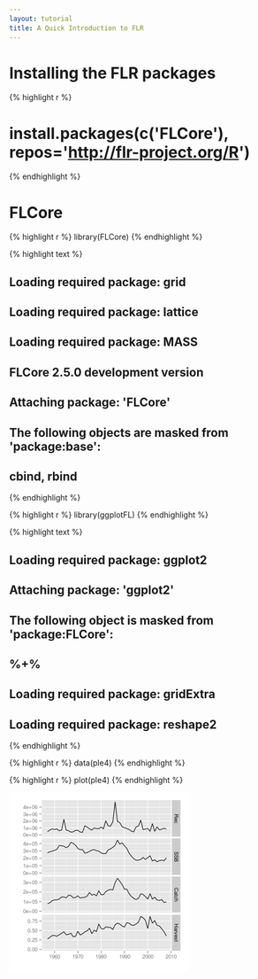 ```yaml
---
layout: tutorial
title: A Quick Introduction to FLR
---
```





# Installing the FLR packages


{% highlight r %}
# install.packages(c('FLCore'), repos='http://flr-project.org/R')
{% endhighlight %}

# FLCore


{% highlight r %}
library(FLCore)
{% endhighlight %}



{% highlight text %}
## Loading required package: grid
## Loading required package: lattice
## Loading required package: MASS
## FLCore 2.5.0 development version
## 
## 
## Attaching package: 'FLCore'
## 
## The following objects are masked from 'package:base':
## 
##     cbind, rbind
{% endhighlight %}



{% highlight r %}
library(ggplotFL)
{% endhighlight %}



{% highlight text %}
## Loading required package: ggplot2
## 
## Attaching package: 'ggplot2'
## 
## The following object is masked from 'package:FLCore':
## 
##     %+%
## 
## Loading required package: gridExtra
## Loading required package: reshape2
{% endhighlight %}



{% highlight r %}
data(ple4)
{% endhighlight %}



{% highlight r %}
plot(ple4)
{% endhighlight %}

![plot of chunk unnamed-chunk-3](figure/unnamed-chunk-3.png) 

